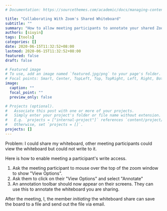 ```yaml
---
# Documentation: https://sourcethemes.com/academic/docs/managing-content/

title: "Collaborating With Zoom's Shared Whiteboard"
subtitle: ""
summary: "How to allow meeting participants to annotate your shared Zoom whiteboard."
authors: [siuyin]
tags: [tools]
categories: []
date: 2020-06-15T11:32:52+08:00
lastmod: 2020-06-15T11:32:52+08:00
featured: false
draft: false

# Featured image
# To use, add an image named `featured.jpg/png` to your page's folder.
# Focal points: Smart, Center, TopLeft, Top, TopRight, Left, Right, BottomLeft, Bottom, BottomRight.
image:
  caption: ""
  focal_point: ""
  preview_only: false

# Projects (optional).
#   Associate this post with one or more of your projects.
#   Simply enter your project's folder or file name without extension.
#   E.g. `projects = ["internal-project"]` references `content/project/deep-learning/index.md`.
#   Otherwise, set `projects = []`.
projects: []
---
```

Problem: I could share my whiteboard, other meeting participants could view the whiteboard but could not write to it.

Here is how to enable meeting a participant's write access.
1. Ask the meeting participant to mouse over the top of the zoom window to show "View Options".
1. Ask them to click on their "View Options" and select "Annotate"
1. An annotation toolbar should now appear on their screens. They can use this to annotate the whiteboard you are sharing.

After the meeting, I, the member _initiating_ the whiteboard share can save the board to a file and send out the file via email.
